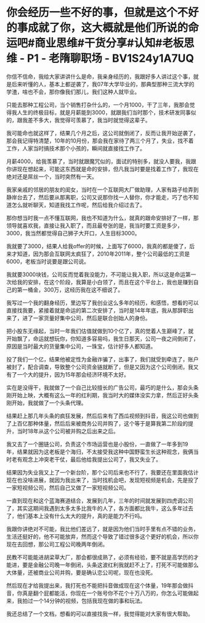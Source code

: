 # 你会经历一些不好的事，但就是这个不好的事成就了你，这大概就是他们所说的命运吧#商业思维#干货分享#认知#老板思维 - P1 - 老隋聊职场 - BV1S24y1A7UQ

你信不信命，我给大家讲讲什么是命，我亲身经历的，我跟好多人讲过这个事，就是后来听懂的人，基本上都逆袭了，我07年大学毕业的，那典型那种三流大学的学渣，啥也不会，那你像我们那儿，我们这种人就毕业。

只能去那种工程公司，当个销售打杂什么的，一个月1000，干了三年，我那会觉得我人生的终极目标，就是月薪能到3000，就跟我们当时那个，技术研发同事似的，跟我差不多大，我觉得可羡慕了，我当时就觉得这辈子。

我可能命也就这样了，结果几个月之后，这公司就倒闭了，反而让我开始逆袭了，那会我记得特清楚，10年的10月份，那会我在家待了两三个月了，失业，找不着工作，人家当时搞技术那个小孩的，瞬间就直接找工作了。

月薪4000，给我羡慕了，当时就跟魔咒似的，面试的特别多，就没人要我，我跟你讲现在想起来，可能这东西就是命的安排，但凡我当时要是找着工作了，我现在绝对还是屌丝一个，当时突然有一天。

我家亲戚的邻居的朋友的闺女，当时在一个互联网大厂做助理，人家有路子给弄到静岸台去了，然后要从那离职，公司又说那你找一人替你，你才能走，巧了也不知道怎么就听聊天，知道我找工作呢，然后给我介绍过去了。

那你想当时我一点不懂互联网，我也不知道为什么，就真的跟命安排好了一样，那领导就喜欢我，直接让我入职了，而且最夸张的是，我当时要工资是多少，3000，我当然都觉得自己狮子大开口，人生目标3000。

我就要了3000，结果人给我offer的时候，上面写了6000，我真的都是傻了，后来才知道，因为那会互联网太疯狂了，2010年2011年，整个公司最低的工资是6000，老板当时说要是跟公司说。

我就要3000块钱，公司反而觉着我没能力，不可能让我入职，所以这是命运第一次给我的安排，在这个阶段，我算是小白领了，而且在这个平台上，我也是赚到自己的第一桶金，300万，这经历我在这不细说了。

我写过一个我的翻身经历，里边写了我创业这么多年的经历，和感悟，想看的可以直接找我要，紧接着就是命运的第二次安排了，当时是14年年底，我从那辞职出来了，进了一家货量好集中公司，然后是联合创始人的身份。

把小股东无缘起，当时一年我们估值就做到10个亿了，真的觉着人生巅峰了，就开始飘了，命运就想玩你，你知道多容易吗，我生日那天，公司一夜之间倒闭了，原因是当时最大的货量集中公司，一珠宝，估计好多人都知道。

投了我们一个亿，结果他被定性为金融诈骗了，出事了，我们就受到牵连了，账户被封了，配合调查，导致整个公司资金链就断了，但是又因为这个公司倒闭，我又有了一个大的提升，因为15年那会经济环境不太好。

实在是没得干，我就做了一个自己比较擅长的广告公司，最巧的是什么，那会头条刚开始上映，大概有这么一年的红利期，我当时大的媒体没实力拿，然后正好头条刚开始，我就做了一个头条代理。

结果赶上那几年头条的疯狂发展，然后后来有了西瓜视频到抖音，我这公司也做到了上百亿那种体量，然后后来被商务公司并购了，这个等于是算我第二阶段的提升，当时18年从这个公司被并购之后出来之后。

我又去了一个圈链公司，负责这个市场运营也是小股份，一直做了一年多到19年，结果就因为这老板是个海归，不太接受我这种中国野蛮生长这种观念，我俩当时老有观念上冲突老干仗，最后他给我提出公司了，我又失业了。

结果因为失业我又上了一个新台阶，那个公司后来也不行了，我要还在里面我估计现在也没啥进展，就因为我出来了，当时找机会吧，发现短视频是机会，先是投了一家短视频公司，然后自己又做了一家短视频公司。

一直到现在和这个蓝海赛道结合，发展到几年，三年的时间就发展到四虎调公司了，其实这期间我遇到太多太多比我牛的人了，各方面都比我牛，这么多年过去了，他们基本上没有什么太大的提升，真的是能力不行吗。

我跟你讲绝对不可能，我比他们差远了，就是因为他们当时手里有点不错的业务，生活还挺好的，他不可能放弃，然而这个导致了错过很多这个更好的机会，所以你现在去回想，那公司工程公司晚两年倒闭。

民教不可能能进胡梁草大厂，那会都很成熟了，必须有经验，要不就是高学历的才能进，要是金融公司晚一年倒闭，头条这波红利我就赶不上了，打死不可能做那么大体量，还被商业公司并购，要是确认恋公司呢，现在也没死。

然后现在才给我提出来，我打死也不能把抖音做成现在这个体量，19年那会做抖音，你真是翻个屁都能活，你现在一个账号你不花个十万八万的，你怎么可能做起来，我拍过一个14分钟的视频，包括我现在做的事和玩法。

我还总结了一个文档，想看的可以直接找我一样，我觉得能对大家有很大帮助。